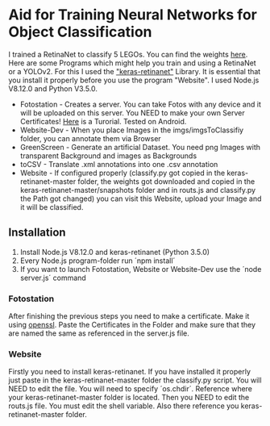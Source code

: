 # Aid for Training Neural Networks for Object Classification
I trained a RetinaNet to classify 5 LEGOs. You can find the weights [here](https://drive.google.com/drive/folders/1B5xsQ912e5_-g6kAD0DQYQ9Z8OppjXKB?usp=sharing).
Here are some Programs which might help you train and using a RetinaNet or a YOLOv2. For this I used the ["keras-retinanet"](https://github.com/fizyr/keras-retinanet) Library. It is essential that you install it properly before you use the program "Website". I used Node.js V8.12.0 and Python V3.5.0.
* Fotostation - Creates a server. You can take Fotos with any device and it will be uploaded on this server. You NEED to make your own Server Certificates! [Here](https://flaviocopes.com/express-https-self-signed-certificate/) is a Turorial. Tested on Android.
* Website-Dev - When you place Images in the imgs/imgsToClassifiy folder, you can annotate them via Browser
* GreenScreen - Generate an artificial Dataset. You need png Images with transparent Background and images as Backgrounds
* toCSV - Translate .xml annotations into one .csv annotation
* Website - If configured properly (classify.py got copied in the keras-retinanet-master folder, the weights got downloaded and copied in the keras-retinanet-master/snapshots folder and in routs.js and classify.py the Path got changed) you can visit this Website, upload your Image and it will be classified.

## Installation
1. Install Node.js V8.12.0 and keras-retinanet (Python 3.5.0)
2. Every Node.js program-folder run ´npm install´
3. If you want to launch Fotostation, Website or Website-Dev use the ´node server.js´ command

### Fotostation
After finishing the previous steps you need to make a certificate. Make it using [openssl](https://www.openssl.org/). Paste the Certificates in the Folder and make sure that they are named the same as referenced in the server.js file.

### Website
Firstly you need to install keras-retinanet. If you have installed it properly just paste in the keras-retinanet-master folder the classify.py script. You will NEED to edit the file. You will need to specify ´os.chdir´. Reference where your keras-retinanet-master folder is located. Then you NEED to edit the routs.js file. You must edit the shell variable. Also there reference you keras-retinanet-master folder.
